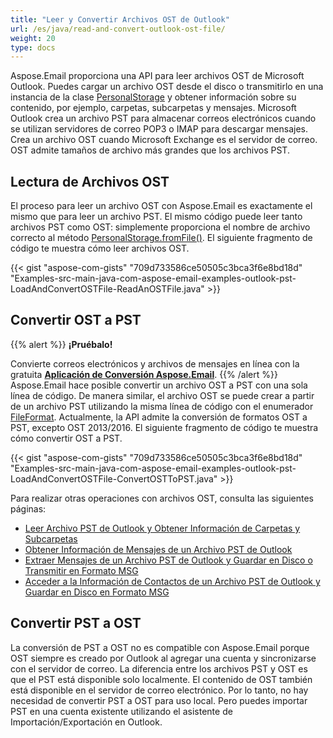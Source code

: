 ```yaml
---
title: "Leer y Convertir Archivos OST de Outlook"
url: /es/java/read-and-convert-outlook-ost-file/
weight: 20
type: docs
---
```


Aspose.Email proporciona una API para leer archivos OST de Microsoft Outlook. Puedes cargar un archivo OST desde el disco o transmitirlo en una instancia de la clase [PersonalStorage](https://reference.aspose.com/email/java/com.aspose.email/personalstorage/) y obtener información sobre su contenido, por ejemplo, carpetas, subcarpetas y mensajes. Microsoft Outlook crea un archivo PST para almacenar correos electrónicos cuando se utilizan servidores de correo POP3 o IMAP para descargar mensajes. Crea un archivo OST cuando Microsoft Exchange es el servidor de correo. OST admite tamaños de archivo más grandes que los archivos PST.

## **Lectura de Archivos OST**

El proceso para leer un archivo OST con Aspose.Email es exactamente el mismo que para leer un archivo PST. El mismo código puede leer tanto archivos PST como OST: simplemente proporciona el nombre de archivo correcto al método [PersonalStorage.fromFile()](https://reference.aspose.com/email/java/com.aspose.email/personalstorage/#fromFile-java.lang.String-). El siguiente fragmento de código te muestra cómo leer archivos OST.

{{< gist "aspose-com-gists" "709d733586ce50505c3bca3f6e8bd18d" "Examples-src-main-java-com-aspose-email-examples-outlook-pst-LoadAndConvertOSTFile-ReadAnOSTFile.java" >}}

## **Convertir OST a PST**

{{% alert %}}
**¡Pruébalo!**

Convierte correos electrónicos y archivos de mensajes en línea con la gratuita [**Aplicación de Conversión Aspose.Email**](https://products.aspose.app/email/es/Conversion).
{{% /alert %}}
Aspose.Email hace posible convertir un archivo OST a PST con una sola línea de código. De manera similar, el archivo OST se puede crear a partir de un archivo PST utilizando la misma línea de código con el enumerador [FileFormat](https://reference.aspose.com/email/java/com.aspose.email/fileformat/). Actualmente, la API admite la conversión de formatos OST a PST, excepto OST 2013/2016. El siguiente fragmento de código te muestra cómo convertir OST a PST.

{{< gist "aspose-com-gists" "709d733586ce50505c3bca3f6e8bd18d" "Examples-src-main-java-com-aspose-email-examples-outlook-pst-LoadAndConvertOSTFile-ConvertOSTToPST.java" >}}

Para realizar otras operaciones con archivos OST, consulta las siguientes páginas:

- [Leer Archivo PST de Outlook y Obtener Información de Carpetas y Subcarpetas](/email/java/read-outlook-pst-file-and-get-folders-and-subfolders-information/)
- [Obtener Información de Mensajes de un Archivo PST de Outlook](/email/java/working-with-messages-in-a-pst-file/#get-messages-information-from-an-outlook-pst-file)
- [Extraer Mensajes de un Archivo PST de Outlook y Guardar en Disco o Transmitir en Formato MSG](/email/java/working-with-messages-in-a-pst-file/#extracting-messages-form-pst-files)
- [Acceder a la Información de Contactos de un Archivo PST de Outlook y Guardar en Disco en Formato MSG](/email/java/working-with-contacts-in-pst-file/#save-contacts-information-from-pst-file-in-msg-format)

## **Convertir PST a OST**

La conversión de PST a OST no es compatible con Aspose.Email porque OST siempre es creado por Outlook al agregar una cuenta y sincronizarse con el servidor de correo. La diferencia entre los archivos PST y OST es que el PST está disponible solo localmente. El contenido de OST también está disponible en el servidor de correo electrónico. Por lo tanto, no hay necesidad de convertir PST a OST para uso local. Pero puedes importar PST en una cuenta existente utilizando el asistente de Importación/Exportación en Outlook.